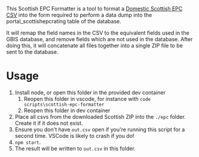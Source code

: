 This Scottish EPC Formatter is a tool to format a [Domestic Scottish EPC CSV](https://statistics.gov.scot/data/domestic-energy-performance-certificates) into the form required to perform a data dump into the portal_scottishepcrating table of the database.

It will remap the field names in the CSV to the equivalent fields used in the GBIS database, and remove fields which are not used in the database.
After doing this, it will concatenate all files together into a single ZIP file to be sent to the database.

# Usage
1. Install node, or open this folder in the provided dev container
   1. Reopen this folder in vscode, for instance with `code scripts\scottish-epc-formatter`
   2. Reopen this folder in dev container
2. Place all csvs from the downloaded Scottish ZIP into the `./epc` folder. Create it if it does not exist.
3. Ensure you don't have `out.csv` open if you're running this script for a second time. VSCode is likely to crash if you do!
4. `npm start`.
5. The result will be written to `out.csv` in this folder.